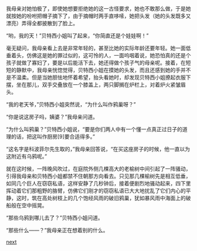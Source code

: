 
我母亲对她怕极了，即使她想要拒绝她的这一古怪要求，她也不敢那么做，于是她就按她的吩咐把帽子摘下了，由于摘帽时两手直哆嗦，她把头发（她的头发既多又漂亮）弄得全都披散到了脸上。

“哟，我的天！”贝特西小姐叫了起来，“你简直还是个娃娃啊！”

毫无疑问，我母亲看上去是非常年轻的，甚至比她的实际年龄还要年轻。她一面低垂着头，仿佛这是她的罪过似的，这可怜的人，一面呜咽着说，她恐怕真的还是个孩子就做了寡妇了，要是以后能活下去，她还得做个孩子气的母亲呢。接着，在短短的静默中，我母亲恍惚觉得，贝特西小姐在摸她的头发，而且还感到她的手并不是不温柔。但是当她胆怯地怀着希望，抬头看她时，却发现贝特西小姐撩起衣服下摆，坐在那儿，双手交叠放在一个膝盖上，两只脚搁在炉栏上，对着炉火紧皱眉头。

“我的老天爷，”贝特西小姐突然说，“为什么叫作鸦巢呀？”

“你是说这房子吗，姨婆？”我母亲问道。

“为什么叫鸦巢？”贝特西小姐说，“要是你们两人中有一个懂一点真正过日子的道理的话，把这叫作厨房[9]要合适得多。”

“这名字是科波菲尔先生取的，”我母亲回答说，“在买这座房子的时候，他一直以为这附近有乌鸦呢。”

就在这时候，一阵晚风吹过，在庭院外侧几棵高大的老榆树中间引起了一阵骚动，引得我母亲和贝特西小姐都禁不住朝那方向看去。只见那几棵榆树先是相互低垂，如同几个巨人在窃窃私语，这样安静了几秒钟后，接着便剧烈地骚动起来，四下里挥动着它们那粗野的胳臂，仿佛它们刚才的窃窃私语已大大地扰乱了它们内心的平静，这时，筑在高处树枝上的几个饱经风雨的破旧鸦巢，犹如暴风雨中海面上的破船般在空中摇晃。

“那些乌鸦到哪儿去了？”贝特西小姐问道。

“那些什么——？”我母亲正在想着别的什么。

[next](page14)